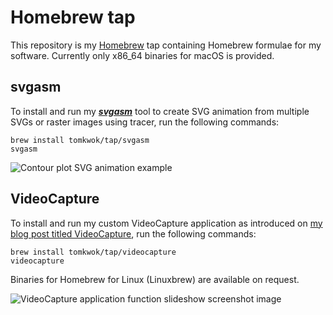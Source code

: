 # Homebrew tap

This repository is my [Homebrew](https://brew.sh/) tap containing Homebrew formulae for my software. Currently only x86_64 binaries for macOS is provided.

## svgasm

To install and run my [***svgasm***](https://github.com/tomkwok/svgasm/) tool to create SVG animation from multiple SVGs or raster images using tracer, run the following commands:

```
brew install tomkwok/tap/svgasm
svgasm
```

![Contour plot SVG animation example](https://github.com/tomkwok/svgasm/blob/master/examples/contour_f_beta_animation.svg)

## VideoCapture

To install and run my custom VideoCapture application as introduced on [my blog post titled VideoCapture](https://tomkwok.com/posts/videocapture/), run the following commands:

```
brew install tomkwok/tap/videocapture
videocapture
```

Binaries for Homebrew for Linux (Linuxbrew) are available on request.

![VideoCapture application function slideshow screenshot image](https://d33wubrfki0l68.cloudfront.net/cb64fb3ec8b857ce2deddd693fcd4d39216d9149/0d918/img/videocapture/videocapture_canny.png)
